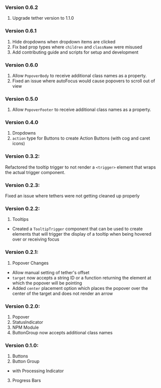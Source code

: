 ### Version 0.6.2
1. Upgrade tether version to 1.1.0

### Version 0.6.1
1. Hide dropdowns when dropdown items are clicked
2. Fix bad prop types where `children` and `className` were misused
3. Add contributing guide and scripts for setup and development

### Version 0.6.0
1. Allow `PopoverBody` to receive additional class names as a property.
2. Fixed an issue where autoFocus would cause popovers to scroll out of view

### Version 0.5.0
1. Allow `PopoverFooter` to receive additional class names as a property.

### Version 0.4.0
1. Dropdowns
2. `action` type for Buttons to create Action Buttons (with cog and caret icons)

### Version 0.3.2:
Refactored the tooltip trigger to not render a `<trigger>` element that wraps the actual trigger component.

### Version 0.2.3:
Fixed an issue where tethers were not getting cleaned up properly

### Version 0.2.2:
1. Tooltips
 - Created a `TooltipTrigger` component that can be used to create elements that will trigger the display of a tooltip when being hovered over or receiving focus

### Version 0.2.1:
1. Popover Changes
 - Allow manual setting of tether's offset
 - `target` now accepts a string ID or a function returning the element at which the popover will be pointing
 - Added `center` placement option which places the popover over the center of the target and does not render an arrow

### Version 0.2.0:
1. Popover
2. StatusIndicator
3. NPM Module
4. ButtonGroup now accepts additional class names

### Version 0.1.0:
1. Buttons
2. Button Group
 - with Processing Indicator
3. Progress Bars
